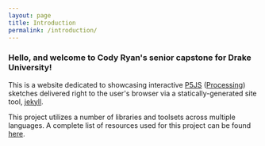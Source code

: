 ```yaml
---
layout: page
title: Introduction
permalink: /introduction/
---
```


### Hello, and welcome to Cody Ryan's senior capstone for Drake University!

This is a website dedicated to showcasing interactive [P5JS](https://p5js.org/) ([Processing](https://processing.org/examples/)) sketches delivered right to the user's browser via a statically-generated site tool, [jekyll](https://github.com/jekyll).

This project utilizes a number of libraries and toolsets across multiple languages. A complete list of resources used for this project can be found [here](/resources/). 
